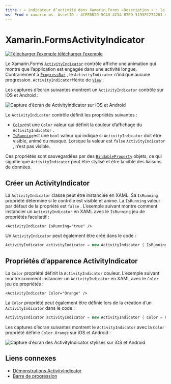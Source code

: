 ```yaml
---
titre : « indicateur d’activité dans Xamarin.Forms «Description » : le contrôle ActivityIndicator indique aux utilisateurs que l’application est engagée dans une activité longue, sans donner d’indication de la progression. Cet article explique comment utiliser un ActivityIndicator en XAML et du code.»
ms. Prod : xamarin ms. AssetID : 4CEED02D-5CA3-4C3A-B7ED-3193FC272261 ms. Technology : xamarin-Forms Author : profexorgeek ms. Author : jusjohns ms. Date : 07/10/2019 No-Loc : [ Xamarin.Forms , Xamarin.Essentials ]
---
```


# <a name="xamarinforms-activityindicator"></a>Xamarin.FormsActivityIndicator
[![Télécharger ](~/media/shared/download.png) l’exemple télécharger l’exemple](https://docs.microsoft.com/samples/xamarin/xamarin-forms-samples/userinterface-activityindicatordemos/)

Le Xamarin.Forms [`ActivityIndicator`](xref:Xamarin.Forms.ActivityIndicator) contrôle affiche une animation qui montre que l’application est engagée dans une activité longue. Contrairement à [`ProgressBar`](xref:Xamarin.Forms.ProgressBar) , le `ActivityIndicator` n’indique aucune progression. `ActivityIndicator`Hérite de [`View`](xref:Xamarin.Forms.View) .

Les captures d’écran suivantes montrent un `ActivityIndicator` contrôle sur iOS et Android :

![Capture d’écran de ActivityIndicator sur iOS et Android](activityindicator-images/activityindicators-default.png "Capture d’écran de ActivityIndicator sur iOS et Android")

Le `ActivityIndicator` contrôle définit les propriétés suivantes :

* [`Color`](xref:Xamarin.Forms.ActivityIndicator.Color)est une `Color` valeur qui définit la couleur d’affichage du `ActivityIndicator` .
* [`IsRunning`](xref:Xamarin.Forms.ActivityIndicator.IsRunning)est une `bool` valeur qui indique si `ActivityIndicator` doit être visible, animé ou masqué. Lorsque la valeur est `false` `ActivityIndicator` , n’est pas visible.

Ces propriétés sont sauvegardées par des [`BindableProperty`](xref:Xamarin.Forms.BindableProperty) objets, ce qui signifie que `ActivityIndicator` peut être stylisé et être la cible des liaisons de données.

## <a name="create-an-activityindicator"></a>Créer un ActivityIndicator

La `ActivityIndicator` classe peut être instanciée en XAML. Sa `IsRunning` propriété détermine si le contrôle est visible et anime. La `IsRunning` valeur par défaut de la propriété est `false` . L’exemple suivant montre comment instancier un `ActivityIndicator` en XAML avec le `IsRunning` jeu de propriétés facultatif :

```xaml
<ActivityIndicator IsRunning="true" />
```

Un `ActivityIndicator` peut également être créé dans le code :

```csharp
ActivityIndicator activityIndicator = new ActivityIndicator { IsRunning = true };
```

## <a name="activityindicator-appearance-properties"></a>Propriétés d’apparence ActivityIndicator

La `Color` propriété définit la `ActivityIndicator` couleur. L’exemple suivant montre comment instancier un `ActivityIndicator` en XAML avec le `Color` jeu de propriétés :

```xaml
<ActivityIndicator Color="Orange" />
```

La `Color` propriété peut également être définie lors de la création d’un `ActivityIndicator` dans le code :

```csharp
ActivityIndicator activityIndicator = new ActivityIndicator { Color = Color.Orange };
```

Les captures d’écran suivantes montrent le `ActivityIndicator` avec la `Color` propriété définie `Color.Orange` sur iOS et Android :

![Capture d’écran des ActivityIndicator stylisés sur iOS et Android](activityindicator-images/activityindicators-styled.png "Capture d’écran des ActivityIndicator stylisés sur iOS et Android")

## <a name="related-links"></a>Liens connexes

* [Démonstrations ActivityIndicator](https://docs.microsoft.com/samples/xamarin/xamarin-forms-samples/userinterface-activityindicatordemos/)
* [Barre de progression](~/xamarin-forms/user-interface/progressbar.md)
